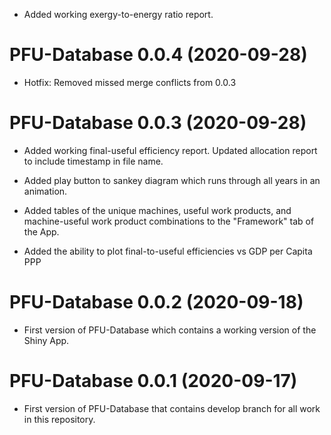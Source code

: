 * Added working exergy-to-energy ratio report.

# PFU-Database 0.0.4 (2020-09-28)

* Hotfix: Removed missed merge conflicts from 0.0.3

# PFU-Database 0.0.3 (2020-09-28)

* Added working final-useful efficiency report. Updated allocation report to include timestamp in file name.

* Added play button to sankey diagram which runs through all years in an animation.

* Added tables of the unique machines, useful work products, and machine-useful work product combinations to the "Framework" tab of the App.

* Added the ability to plot final-to-useful efficiencies vs GDP per Capita PPP

# PFU-Database 0.0.2 (2020-09-18)

* First version of PFU-Database which contains a working version of the Shiny App.

# PFU-Database 0.0.1 (2020-09-17)

* First version of PFU-Database that contains develop branch for all work in this repository.

